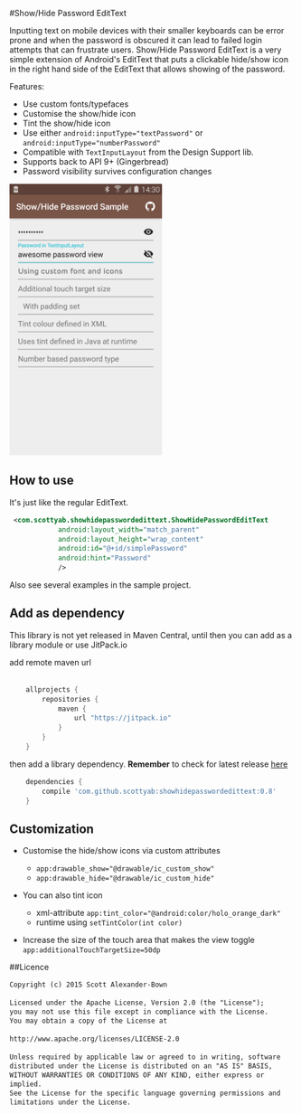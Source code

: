 #Show/Hide Password EditText 

Inputting text on mobile devices with their smaller keyboards can be error prone and when the password is obscured it can lead to failed login attempts that can frustrate users. 
Show/Hide Password EditText is a very simple extension of Android's EditText that puts a clickable hide/show icon in the right hand side of the EditText that allows showing of the password.

Features:

* Use custom fonts/typefaces
* Customise the show/hide icon
* Tint the show/hide icon
* Use either `android:inputType="textPassword"` or  `android:inputType="numberPassword"`
* Compatible with `TextInputLayout` from the Design Support lib.
* Supports back to API 9+ (Gingerbread)
* Password visibility survives configuration changes

<img width="270" src="./docs/sample_screen_shot.png" />


## How to use

It's just like the regular EditText.

```xml
 <com.scottyab.showhidepasswordedittext.ShowHidePasswordEditText
            android:layout_width="match_parent"
            android:layout_height="wrap_content"
            android:id="@+id/simplePassword"
            android:hint="Password"
            />
```            

Also see several examples in the sample project.


## Add as dependency
This library is not yet released in Maven Central, until then you can add as a library module or use JitPack.io

add remote maven url

```groovy

    allprojects {
        repositories {
            maven {
                url "https://jitpack.io"
            }
        }
    }
```
    
then add a library dependency. **Remember** to check for latest release [here](https://github.com/scottyab/showhidepasswordedittext/releases) 
                             
```groovy
    dependencies {
        compile 'com.github.scottyab:showhidepasswordedittext:0.8'
    }
```

## Customization
            
* Customise the hide/show icons via custom attributes
 	* `app:drawable_show="@drawable/ic_custom_show"`
 	* `app:drawable_hide="@drawable/ic_custom_hide"`

* You can also tint icon
    * xml-attribute `app:tint_color="@android:color/holo_orange_dark"`
    * runtime using `setTintColor(int color)`

* Increase the size of the touch area that makes the view toggle `app:additionalTouchTargetSize=50dp`

##Licence 

	Copyright (c) 2015 Scott Alexander-Bown
    
    Licensed under the Apache License, Version 2.0 (the "License");
    you may not use this file except in compliance with the License.
    You may obtain a copy of the License at
    
    http://www.apache.org/licenses/LICENSE-2.0

    Unless required by applicable law or agreed to in writing, software
    distributed under the License is distributed on an "AS IS" BASIS,
    WITHOUT WARRANTIES OR CONDITIONS OF ANY KIND, either express or implied.
    See the License for the specific language governing permissions and
    limitations under the License.
